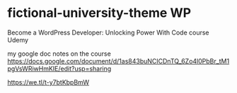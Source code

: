 # fictional-university-theme WP 

Become a WordPress Developer: Unlocking Power With Code course Udemy

my google doc notes on the course https://docs.google.com/document/d/1as843buNCICDnTQ_6Zo4l0PbBr_tM1pgVsWRiwHmKIE/edit?usp=sharing


https://we.tl/t-y7btKbpBmW